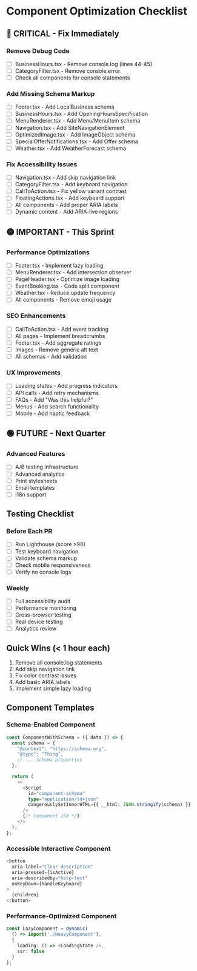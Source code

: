 # Component Optimization Checklist

## 🔴 CRITICAL - Fix Immediately

### Remove Debug Code
- [ ] BusinessHours.tsx - Remove console.log (lines 44-45)
- [ ] CategoryFilter.tsx - Remove console.error
- [ ] Check all components for console statements

### Add Missing Schema Markup
- [ ] Footer.tsx - Add LocalBusiness schema
- [ ] BusinessHours.tsx - Add OpeningHoursSpecification
- [ ] MenuRenderer.tsx - Add Menu/MenuItem schema
- [ ] Navigation.tsx - Add SiteNavigationElement
- [ ] OptimizedImage.tsx - Add ImageObject schema
- [ ] SpecialOfferNotifications.tsx - Add Offer schema
- [ ] Weather.tsx - Add WeatherForecast schema

### Fix Accessibility Issues
- [ ] Navigation.tsx - Add skip navigation link
- [ ] CategoryFilter.tsx - Add keyboard navigation
- [ ] CallToAction.tsx - Fix yellow variant contrast
- [ ] FloatingActions.tsx - Add keyboard support
- [ ] All components - Add proper ARIA labels
- [ ] Dynamic content - Add ARIA-live regions

## 🟡 IMPORTANT - This Sprint

### Performance Optimizations
- [ ] Footer.tsx - Implement lazy loading
- [ ] MenuRenderer.tsx - Add intersection observer
- [ ] PageHeader.tsx - Optimize image loading
- [ ] EventBooking.tsx - Code split component
- [ ] Weather.tsx - Reduce update frequency
- [ ] All components - Remove emoji usage

### SEO Enhancements
- [ ] CallToAction.tsx - Add event tracking
- [ ] All pages - Implement breadcrumbs
- [ ] Footer.tsx - Add aggregate ratings
- [ ] Images - Remove generic alt text
- [ ] All schemas - Add validation

### UX Improvements
- [ ] Loading states - Add progress indicators
- [ ] API calls - Add retry mechanisms
- [ ] FAQs - Add "Was this helpful?"
- [ ] Menus - Add search functionality
- [ ] Mobile - Add haptic feedback

## 🟢 FUTURE - Next Quarter

### Advanced Features
- [ ] A/B testing infrastructure
- [ ] Advanced analytics
- [ ] Print stylesheets
- [ ] Email templates
- [ ] i18n support

## Testing Checklist

### Before Each PR
- [ ] Run Lighthouse (score >90)
- [ ] Test keyboard navigation
- [ ] Validate schema markup
- [ ] Check mobile responsiveness
- [ ] Verify no console logs

### Weekly
- [ ] Full accessibility audit
- [ ] Performance monitoring
- [ ] Cross-browser testing
- [ ] Real device testing
- [ ] Analytics review

## Quick Wins (< 1 hour each)

1. Remove all console.log statements
2. Add skip navigation link
3. Fix color contrast issues
4. Add basic ARIA labels
5. Implement simple lazy loading

## Component Templates

### Schema-Enabled Component
```typescript
const ComponentWithSchema = ({ data }) => {
  const schema = {
    "@context": "https://schema.org",
    "@type": "Thing",
    // ... schema properties
  };

  return (
    <>
      <Script
        id="component-schema"
        type="application/ld+json"
        dangerouslySetInnerHTML={{ __html: JSON.stringify(schema) }}
      />
      {/* Component JSX */}
    </>
  );
};
```

### Accessible Interactive Component
```typescript
<button
  aria-label="Clear description"
  aria-pressed={isActive}
  aria-describedby="help-text"
  onKeyDown={handleKeyboard}
>
  {children}
</button>
```

### Performance-Optimized Component
```typescript
const LazyComponent = dynamic(
  () => import('./HeavyComponent'),
  { 
    loading: () => <LoadingState />,
    ssr: false 
  }
);
```